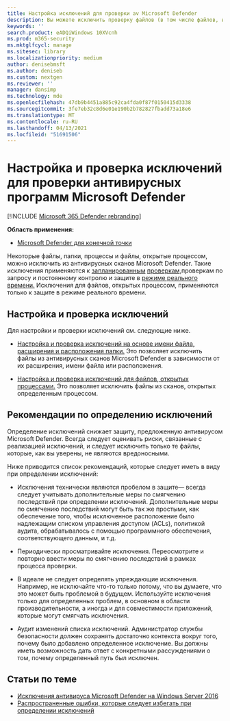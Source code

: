 ```yaml
---
title: Настройка исключений для проверки av Microsoft Defender
description: Вы можете исключить проверку файлов (в том числе файлов, измененных указанными процессами) и папок с помощью microsoft Defender AV. Проверка исключений с помощью PowerShell.
keywords: ''
search.product: eADQiWindows 10XVcnh
ms.prod: m365-security
ms.mktglfcycl: manage
ms.sitesec: library
ms.localizationpriority: medium
author: denisebmsft
ms.author: deniseb
ms.custom: nextgen
ms.reviewer: ''
manager: dansimp
ms.technology: mde
ms.openlocfilehash: 47db9b4451a885c92ca4fda0f87f0150415d3338
ms.sourcegitcommit: 3fe7eb32c8d6e01e190b2b782827fbadd73a18e6
ms.translationtype: MT
ms.contentlocale: ru-RU
ms.lasthandoff: 04/13/2021
ms.locfileid: "51691506"
---
```

# <a name="configure-and-validate-exclusions-for-microsoft-defender-antivirus-scans"></a>Настройка и проверка исключений для проверки антивирусных программ Microsoft Defender

[!INCLUDE [Microsoft 365 Defender rebranding](../../includes/microsoft-defender.md)]


**Область применения:**

- [Microsoft Defender для конечной точки](/microsoft-365/security/defender-endpoint/)

Некоторые файлы, папки, процессы и файлы, открытые процессом, можно исключить из антивирусных сканов Microsoft Defender. Такие исключения применяются к [запланированным](scheduled-catch-up-scans-microsoft-defender-antivirus.md) [проверкам,](run-scan-microsoft-defender-antivirus.md)проверкам по запросу и постоянному контролю и защите в [режиме реального времени.](configure-real-time-protection-microsoft-defender-antivirus.md) Исключения для файлов, открытых процессом, применяются только к защите в режиме реального времени.

## <a name="configure-and-validate-exclusions"></a>Настройка и проверка исключений

Для настройки и проверки исключений см. следующие ниже.

- [Настройка и проверка исключений на основе имени файла, расширения и расположения папки.](configure-extension-file-exclusions-microsoft-defender-antivirus.md) Это позволяет исключить файлы из антивирусных сканов Microsoft Defender в зависимости от их расширения, имени файла или расположения.

- [Настройка и проверка исключений для файлов, открытых процессами.](configure-process-opened-file-exclusions-microsoft-defender-antivirus.md) Это позволяет исключить файлы из сканов, открытых определенным процессом.

## <a name="recommendations-for-defining-exclusions"></a>Рекомендации по определению исключений

Определение исключений снижает защиту, предложенную антивирусом Microsoft Defender. Всегда следует оценивать риски, связанные с реализацией исключений, и следует исключить только те файлы, которые, как вы уверены, не являются вредоносными.

Ниже приводится список рекомендаций, которые следует иметь в виду при определении исключений:  

- Исключения технически являются пробелом в защите— всегда следует учитывать дополнительные меры по смягчению последствий при определении исключений. Дополнительные меры по смягчению последствий могут быть так же простыми, как обеспечение того, чтобы исключенное расположение было надлежащим списком управления доступом (ACLs), политикой аудита, обрабатывалось с помощью программного обеспечения, соответствующего данным, и т.д.

- Периодически просматривайте исключения. Переосмотрите и повторно ввести меры по смягчению последствий в рамках процесса проверки.

- В идеале не следует определять упреждающие исключения. Например, не исключайте что-то только потому, что вы думаете, что это может быть проблемой в будущем. Используйте исключения только для определенных проблем, в основном в области производительности, а иногда и для совместимости приложений, которые могут смягчать исключения.

- Аудит изменений списка исключений. Администратор службы безопасности должен сохранять достаточно контекста вокруг того, почему было добавлено определенное исключение. Вы должны иметь возможность дать ответ с конкретными рассуждениями о том, почему определенный путь был исключен.

## <a name="related-articles"></a>Статьи по теме

- [Исключения антивируса Microsoft Defender на Windows Server 2016](configure-server-exclusions-microsoft-defender-antivirus.md)
- [Распространенные ошибки, которые следует избегать при определении исключений](common-exclusion-mistakes-microsoft-defender-antivirus.md)